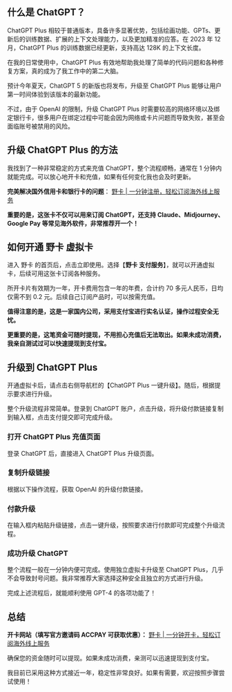 ## 什么是 ChatGPT？

ChatGPT Plus 相较于普通版本，具备许多显著优势，包括绘画功能、GPTs、更新后的训练数据、扩展的上下文处理能力，以及更加精准的应答。在 2023 年 12 月，ChatGPT Plus 的训练数据已经更新，支持高达 128K 的上下文长度。

在我的日常使用中，ChatGPT Plus 有效地帮助我处理了简单的代码问题和各种修复方案，真的成为了我工作中的第二大脑。

预计今年夏天，ChatGPT 5 的新版也将发布，升级至 ChatGPT Plus 能够让用户第一时间体验到该版本的最新功能。

不过，由于 OpenAI 的限制，升级 ChatGPT Plus 时需要较高的网络环境以及绑定银行卡，很多用户在绑定过程中可能会因为网络或卡片问题而导致失败，甚至会面临账号被禁用的风险。

## 升级 ChatGPT Plus 的方法

我找到了一种非常稳定的方式来充值 ChatGPT，整个流程顺畅，通常在 1 分钟内就能完成。可以放心地开卡和充值，如果有任何变化我也会及时更新。

**完美解决国外信用卡和银行卡的问题**： [野卡 | 一分钟注册，轻松订阅海外线上服务](https://bit.ly/bewildcard)

**重要的是，这张卡不仅可以用来订阅 ChatGPT，还支持 Claude、Midjourney、Google Pay 等常见海外软件，非常推荐开一个！**

## 如何开通 野卡 虚拟卡

进入 野卡 的首页后，点击立即使用。选择【**野卡 支付服务**】，就可以开通虚拟卡，后续可用这张卡订阅各种服务。

所开卡片有效期为一年，开卡费用包含一年的年费，合计约 70 多元人民币，日均仅需不到 0.2 元。后续自己订阅产品时，可以按需充值。

**值得注意的是，这是一家国内公司，采用支付宝进行实名认证，操作过程安全无忧。**

**更重要的是，这笔资金可随时提现，不用担心充值后无法取出。如果未成功消费，我亲自测试过可以快速提现到支付宝。**

## 升级到 ChatGPT Plus

开通虚拟卡后，请点击右侧导航栏的【ChatGPT Plus 一键升级】。随后，根据提示要求进行升级。

整个升级流程非常简单。登录到 ChatGPT 账户，点击升级，将升级付款链接复制到输入框，点击支付提交即可完成升级。

### 打开 ChatGPT Plus 充值页面

登录 ChatGPT 后，直接进入 ChatGPT Plus 升级页面。

### 复制升级链接

根据以下操作流程，获取 OpenAI 的升级付款链接。

### 付款升级

在输入框内粘贴升级链接，点击一键升级，按照要求进行付款即可完成整个升级流程。

### 成功升级 ChatGPT

整个流程一般在一分钟内便可完成。使用独立虚拟卡升级至 ChatGPT Plus，几乎不会导致封号问题。我非常推荐大家选择这种安全且独立的方式进行升级。

完成上述流程后，就能顺利使用 GPT-4 的各项功能了！

## 总结

**开卡网站（填写官方邀请码 ACCPAY 可获取优惠）：** [野卡 | 一分钟开卡，轻松订阅海外线上服务](https://bit.ly/bewildcard)

确保您的资金随时可以提现。如果未成功消费，亲测可以迅速提现到支付宝。

我目前已采用这种方式接近一年，稳定性非常良好。如果有需要，欢迎按照步骤尝试使用！
